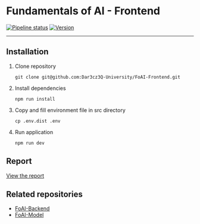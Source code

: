 # Fundamentals of AI - Frontend

[![Pipeline status](https://github.com/Dar3cz3Q-University/FoAI-Frontend/actions/workflows/ci.yml/badge.svg)](https://github.com/Dar3cz3Q-University/FoAI-Frontend/tree/master)
[![Version](https://img.shields.io/endpoint?url=https%3A%2F%2Fdar3cz3q-university.github.io%2FFoAI-Frontend%2Fversion.json)](https://github.com/Dar3cz3Q-University/FoAI-Frontend/tree/master)

---

## Installation

1. Clone repository
    ``` shell
    git clone git@github.com:Dar3cz3Q-University/FoAI-Frontend.git
    ```
2. Install dependencies
    ``` shell
    npm run install
    ```
3. Copy and fill environment file in src directory
    ``` shell
    cp .env.dist .env
    ```
4. Run application
    ``` shell
    npm run dev
    ```

## Report

[View the report](https://dar3cz3q-university.github.io/FoAI-Model/)

## Related repositories

* [FoAI-Backend](https://github.com/Dar3cz3Q-University/FoAI-Backend)  
* [FoAI-Model](https://github.com/Dar3cz3Q-University/FoAI-Model)
